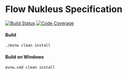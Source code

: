 # Flow Nukleus Specification

[![Build Status][build-status-image]][build-status]
[![Code Coverage][code-coverage-image]][code-coverage]

#### Build
```bash
./mvnw clean install
```
#### Build on Windows
```bash
mvnw.cmd clean install
```

[build-status-image]: https://travis-ci.org/reaktivity/nukleus-flow.spec.svg?branch=develop
[build-status]: https://travis-ci.org/reaktivity/nukleus-flow.spec
[code-coverage-image]: https://codecov.io/gh/reaktivity/nukleus-flow.spec/branch/develop/graph/badge.svg
[code-coverage]: https://codecov.io/gh/reaktivity/nukleus-flow.spec
